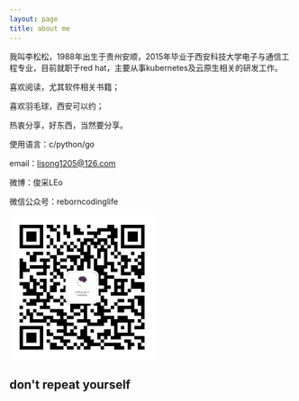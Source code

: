 ```yaml
---
layout: page
title: about me
---
```


我叫李松松，1988年出生于贵州安顺，2015年毕业于西安科技大学电子与通信工程专业，目前就职于red hat，主要从事kubernetes及云原生相关的研发工作。

喜欢阅读，尤其软件相关书籍；

喜欢羽毛球，西安可以约；

热衷分享，好东西，当然要分享。

使用语言：c/python/go

email：lisong1205@126.com

微博：俊采LEo

微信公众号：reborncodinglife

![](/images/wechat.jpg)

## don't repeat yourself
